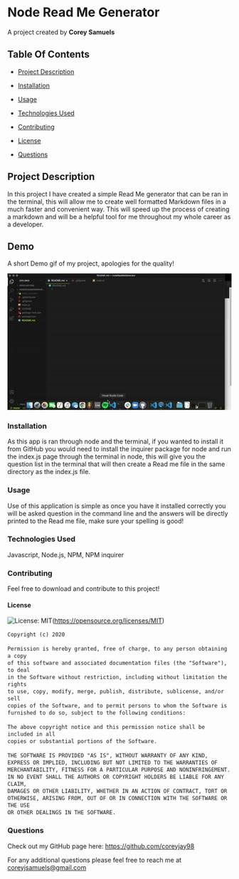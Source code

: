 # Node Read Me Generator

A project created by **Corey Samuels**

## Table Of Contents

- [Project Description](#project-description)

- [Installation](#installation)

- [Usage](#usage)

- [Technologies Used](#technologies-used)

- [Contributing](#contributing)

- [License](#license)

- [Questions](#questions)

## Project Description

In this project I have created a simple Read Me generator that can be ran in the terminal, this will allow me to create well formatted Markdown files in a much faster and convenient way. This will speed up the process of creating a markdown and will be a helpful tool for me throughout my whole career as a developer.

## Demo

A short Demo gif of my project, apologies for the quality!

![](./Demo.gif)

### Installation

As this app is ran through node and the terminal, if you wanted to install it from GitHub you would need to install the inquirer package for node and run the index.js page through the terminal in node, this will give you the question list in the terminal that will then create a Read me file in the same directory as the index.js file.

### Usage

Use of this application is simple as once you have it installed correctly you will be asked question in the command line and the answers will be directly printed to the Read me file, make sure your spelling is good!

### Technologies Used

Javascript, Node.js, NPM, NPM inquirer

### Contributing

Feel free to download and contribute to this project!

#### License

![License: MIT](https://img.shields.io/badge/License-MIT-yellow.svg)(https://opensource.org/licenses/MIT)

    Copyright (c) 2020

    Permission is hereby granted, free of charge, to any person obtaining a copy
    of this software and associated documentation files (the "Software"), to deal
    in the Software without restriction, including without limitation the rights
    to use, copy, modify, merge, publish, distribute, sublicense, and/or sell
    copies of the Software, and to permit persons to whom the Software is
    furnished to do so, subject to the following conditions:

    The above copyright notice and this permission notice shall be included in all
    copies or substantial portions of the Software.

    THE SOFTWARE IS PROVIDED "AS IS", WITHOUT WARRANTY OF ANY KIND,
    EXPRESS OR IMPLIED, INCLUDING BUT NOT LIMITED TO THE WARRANTIES OF
    MERCHANTABILITY, FITNESS FOR A PARTICULAR PURPOSE AND NONINFRINGEMENT.
    IN NO EVENT SHALL THE AUTHORS OR COPYRIGHT HOLDERS BE LIABLE FOR ANY CLAIM,
    DAMAGES OR OTHER LIABILITY, WHETHER IN AN ACTION OF CONTRACT, TORT OR
    OTHERWISE, ARISING FROM, OUT OF OR IN CONNECTION WITH THE SOFTWARE OR THE USE
    OR OTHER DEALINGS IN THE SOFTWARE.

### Questions

Check out my GitHub page here: https://github.com/coreyjay98

For any additional questions please feel free to reach me at coreyjsamuels@gmail.com
